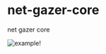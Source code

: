 # net-gazer-core
net gazer core 

![example](http://adventures.michaelfbryan.com/posts/plugins-in-rust/)!
